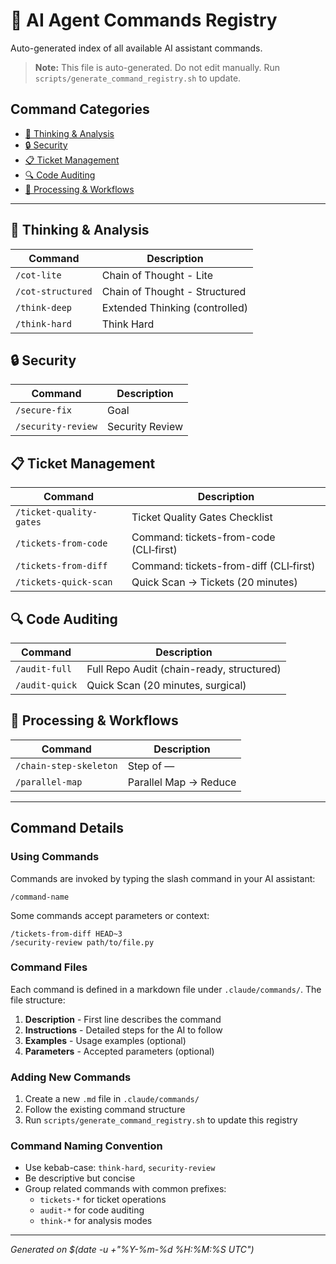 # 🤖 AI Agent Commands Registry

Auto-generated index of all available AI assistant commands.

> **Note:** This file is auto-generated. Do not edit manually. Run
> `scripts/generate_command_registry.sh` to update.

## Command Categories

- [🧠 Thinking & Analysis](#-thinking--analysis)
- [🔒 Security](#-security)
- [📋 Ticket Management](#-ticket-management)
- [🔍 Code Auditing](#-code-auditing)
- [🔄 Processing & Workflows](#-processing--workflows)

---

## 🧠 Thinking & Analysis

| Command           | Description                    |
| ----------------- | ------------------------------ |
| `/cot-lite`       | Chain of Thought - Lite        |
| `/cot-structured` | Chain of Thought - Structured  |
| `/think-deep`     | Extended Thinking (controlled) |
| `/think-hard`     | Think Hard                     |

## 🔒 Security

| Command            | Description     |
| ------------------ | --------------- |
| `/secure-fix`      | Goal            |
| `/security-review` | Security Review |

## 📋 Ticket Management

| Command                 | Description                            |
| ----------------------- | -------------------------------------- |
| `/ticket-quality-gates` | Ticket Quality Gates Checklist         |
| `/tickets-from-code`    | Command: tickets-from-code (CLI‑first) |
| `/tickets-from-diff`    | Command: tickets-from-diff (CLI‑first) |
| `/tickets-quick-scan`   | Quick Scan → Tickets (20 minutes)      |

## 🔍 Code Auditing

| Command        | Description                               |
| -------------- | ----------------------------------------- |
| `/audit-full`  | Full Repo Audit (chain-ready, structured) |
| `/audit-quick` | Quick Scan (20 minutes, surgical)         |

## 🔄 Processing & Workflows

| Command                | Description              |
| ---------------------- | ------------------------ |
| `/chain-step-skeleton` | Step <N> of <M> — <TASK> |
| `/parallel-map`        | Parallel Map → Reduce    |

---

## Command Details

### Using Commands

Commands are invoked by typing the slash command in your AI assistant:

```
/command-name
```

Some commands accept parameters or context:

```
/tickets-from-diff HEAD~3
/security-review path/to/file.py
```

### Command Files

Each command is defined in a markdown file under `.claude/commands/`. The file structure:

1. **Description** - First line describes the command
2. **Instructions** - Detailed steps for the AI to follow
3. **Examples** - Usage examples (optional)
4. **Parameters** - Accepted parameters (optional)

### Adding New Commands

1. Create a new `.md` file in `.claude/commands/`
2. Follow the existing command structure
3. Run `scripts/generate_command_registry.sh` to update this registry

### Command Naming Convention

- Use kebab-case: `think-hard`, `security-review`
- Be descriptive but concise
- Group related commands with common prefixes:
  - `tickets-*` for ticket operations
  - `audit-*` for code auditing
  - `think-*` for analysis modes

---

_Generated on $(date -u +"%Y-%m-%d %H:%M:%S UTC")_
